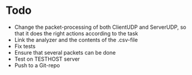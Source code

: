 # Todo

* Change the packet-processing of both ClientUDP and ServerUDP, so that it does the right actions according to the task
* Link the analyzer and the contents of the .csv-file
* Fix tests
* Ensure that several packets can be done
* Test on TESTHOST server
* Push to a Git-repo
